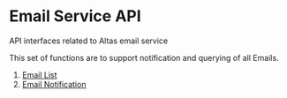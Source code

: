 # Email Service API

API interfaces related to Altas email service


This set of functions are to support notification and querying of all Emails.

1. [Email List](Email-List.md)
2. [Email Notification](Email-notification.md)

